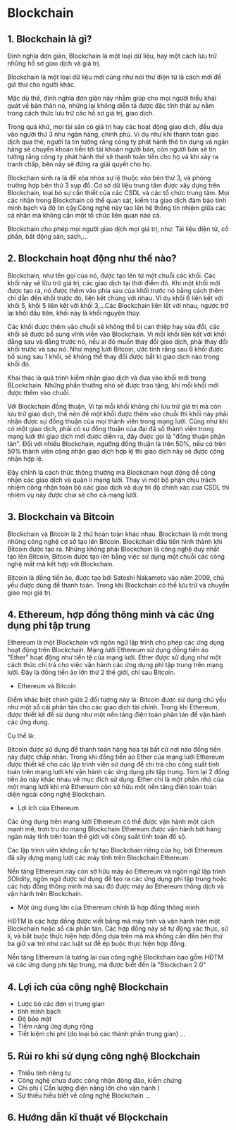 # Blockchain
## 1. Blockchain là gì?

   Định nghĩa đơn giản, Blockchain là một loại dữ liệu, hay một cách lưu trữ những hồ sơ giao dịch và giá trị.

   Blockchain là một loại dữ liệu mới cũng như nói thư điện tử là cách mới để gửi thư cho người khác. 

   Mặc dù thế, định nghĩa đơn giản này nhằm giúp cho mọi người hiểu khái quát về bản thân nó, những lại không diễn tả được đặc tính thật sự nằm trong cách thức lưu trữ các hồ sơ giá trị, giao dịch.

   Trong quá khứ, mọi tài sản có giá trị hay các hoạt động giao dịch, đều dựa vào người thứ 3 như ngân hàng, chính phủ. Ví dụ như khi thanh toán giao dịch qua thẻ, người ta tin tưởng rằng công ty phát hành thẻ tín dụng và ngân hàng sẽ chuyển khoản tiền tới tài khoản người bán, còn người bán sẽ tin tưởng rằng công ty phát hành thẻ sẽ thanh toán tiền cho họ và khi xảy ra tranh chấp, bên này sẽ đứng ra giải quyết cho họ.

   Blockchain sinh ra là để xóa nhòa sự lệ thuộc vào bên thứ 3, và phòng trường hợp bên thứ 3 sụp đổ. Cơ sở dữ liệu trung tâm được xây dựng trên Blockchain, loại bỏ sự cần thiết của các CSDL và các tổ chức trung tâm. Mọi các nhân trong Blockchain có thể quan sát, kiểm tra giao dịch đảm bảo tính minh bạch và độ tin cậy.Công nghệ này tạo lên hệ thống tín nhiệm giữa các cá nhân mà không cần một tổ chức liên quan nào cả.

   Blockchain cho phép mọi người giao dịch mọi giá trị, như: Tài liệu điện tử, cổ phần, bất động sản, sách,...


## 2. Blockchain hoạt động như thế nào?

Blockchain, như tên gọi của nó, được tạo lên từ một chuỗi các khối. Các khối này sẽ lữu trữ giá trị, các giao dịch tại thời điểm đó. Khi một khối mới được tạo ra, nó được thêm vào phía sau của khối trước nó bằng cách thêm chỉ dẫn đến khối trước đó, liên kết chúng với nhau. Ví dụ khối 6 liên kết với khối 5, khối 5 liên kết với khối 3,...Các Blockchain liên lết với nhau, ngược trở lại khối đầu tiên, khối này là khối nguyên thủy.

Các khối được thêm vào chuỗi sẽ không thể bị can thiệp hay sửa đổi, các khối sẽ được bổ sung vĩnh viễn vào Blockchain. Vì mỗi khối liên kết với khối đằng sau và đằng trước nó, nếu ai đó muốn thay đổi giao dịch, phải thay đổi khối trước và sau nó. Như mạng lưới Bitcoin, ước tính rằng sau 6 khối được bổ sung sau 1 khối, sẽ không thể thay đổi được bất kì giao dịch nào trong khối đó. 

Khai thác là quá trình kiểm nhận giao dịch và đưa vào khối mới trong BLockchain. Những phần thưởng nhỏ sẽ được trao tặng, khi mỗi khối mới được thêm vào chuỗi.

Với Blockchain đồng thuận, Vì tại mỗi khối không chỉ lưu trữ giá trị mà còn lưu trữ giao dịch, thế nên để một khối được thêm vào chuỗi thì khối này phải nhận được sự đồng thuận của mọi thành viên trong mạng lưới. Cũng như khi có một giao dịch, phải có sự đồng thuận của đại đã số thành viện trong mạng lưới thì giao dịch mới được diễn ra, đây được gọi là "đồng thuận phân tán". Đối với nhiều Blockchain, ngưỡng đồng thuận là trên 50%, nếu có trên 50% thành viên công nhận giao dịch hợp lệ thì giao dịch này sẽ được công nhận hợp lệ. 

Đây chính là cách thức thông thường mà Blockchain hoạt động để công nhận các giao dịch và quản lí mạng lưới. Thay vì một bộ phận chịu trách nhiệm công nhận toàn bộ các giao dịch và duy trì độ chính xác của CSDL thì nhiệm vụ này được chia sẻ cho cả mạng lưới. 
   

    
## 3. Blockchain và Bitcoin

Blockchain và Bitcoin là 2 thứ hoàn toàn khác nhau. Blockchain là một trong những công nghệ cơ sở tạo lên Bitcoin. Blockchain đầu tiên hình thành khi Bitcoin được tạo ra. Những không phải Blockchain là công nghệ duy nhất tạo lên Bitcoin, Bitcoin được tạo lên bằng việc sử dụng một chuỗi các công nghệ mất mã kết hợp với Blockchain.

Bitcoin là đồng tiền ảo, được tạo bởi Satoshi Nakamoto vào năm 2009, chủ yếu được dùng để thanh toán. Trong khi Blockchain có thể lưu trữ và chuyển giao mọi giá trị.


## 4. Ethereum, hợp đồng thông minh và các ứng dụng phi tập trung

Ethereum là một Blockchain với ngôn ngữ lập trình cho phép các ứng dụng hoạt động trên Blockchain. Mạng lưới Ethereum sử dụng đồng tiền ảo "Ether" hoạt động như tiền tệ của mạng lưới. Ether được sử dụng như một cách thức chi trả cho việc vận hành các ứng dụng phi tập trung trên mạng lưới. Đây là đồng tiền ảo lớn thứ 2 thế giới, chỉ sau Bitcoin.

- Ethereum và Bitcoin

Điểm khác biệt chính giữa 2 đối tượng này là: Bitcoin được sử dụng chủ yếu như một sổ cái phân tán cho các giao dịch tài chính. Trong khi Ethereum, được thiết kế để sử dụng như một nền tảng điện toán phân tán để vận hành các ứng dung.

Cụ thể là:

Bitcoin được sử dụng để thanh toán hàng hóa tại bất cứ nơi nào đồng tiền này được chấp nhân. Trong khi đồng tiền ảo Ether của mạng lưới Ethereum được thiết kế cho các lập trình viên sử dụng để chi trả cho công suất tính toán trên mạng lưới khi vận hành các ứng dụng phi tập trung. Tóm lại 2 đồng tiền ảo này khác nhau về mục đích sử dụng. Ether chỉ là một phần nhỏ của một mạng lưới khi mà Ethereum còn sở hữu một nền tảng điện toán toàn diện ngoài công nghệ Blockchain.

- Lợi ích của Ethereum

Các ứng dụng trên mạng lưới Ethereum có thể được vận hành một cách mạnh mẽ, trơn tru do mạng Blockchain Ethereum được vận hành bởi hàng ngàn máy tính trên toàn thế giới với công suất tính toán đồ sộ.

Các lập trình viên không cần tự tạo Blockchain riêng của họ, bởi Ethereum đã xây dựng mạng lưới các máy tính trên Blockchain Ethereum.

Nền tảng Ethereum này còn sở hữu máy ảo Ethereum và ngôn ngữ lập trình SOlidity, ngôn ngữ được sử dụng để tạo ra các ứng dụng phi tập trung hoặc các hợp đồng thông minh mà sau đó được máy ảo Ethereum thông dịch và vận hành trên Blockchain.

- Một ứng dụng lớn của Ethereum chính là hợp đồng thông minh

HĐTM là các hợp đồng được viết bằng mã máy tính và vận hành trên một Blockchain hoặc sổ cái phân tán. Các hợp đồng này sẽ tự động xác thực, sử lí, và bắt buộc thực hiện hợp đồng dựa trên mã mà không cần đến bên thứ ba giữ vai trò như các luật sư để ép buộc thực hiện hợp đồng.

Nền tảng Ethereum là tương lai của công nghệ Blockchain bao gồm HĐTM và các ứng dụng phi tập trung, mà được biết đến là "Blockchain 2.0"
## 4. Lợi ích của công nghệ Blockchain

- Lược bỏ các đơn vị trung gian
- tính minh bạch
- Độ bảo mật
- Tiềm năng ứng dụng rộng
- Tiết kiệm chi phí (do loại bỏ các thành phần trung gian)
...
## 5. Rủi ro khi sử dụng công nghệ Blockchain

- Thiếu tính riêng tư
- Công nghệ chưa được công nhận đông đảo, kiểm chứng
- Chi phí ( Cần lượng điện năng lớn cho vận hành )
- Sự thiếu hiểu biết về công nghệ Blockchain
...
## 6. Hướng dẫn kĩ thuật về Blọckchain
